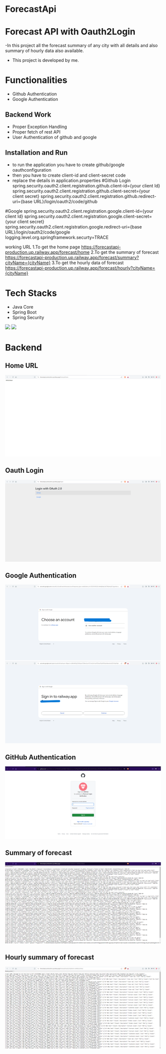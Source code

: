 # ForecastApi

# Forecast API with Oauth2Login

 -In this project all the forecast summary of any city with all details and also summary of hourly data also available.
- This project is developed by me.



# Functionalities
-  Github Authentication
-  Google Authentication


## Backend Work
-  Proper Exception Handling
-  Proper fetch of rest API
-  User Authentication of github and google

## Installation and Run
-  to run the application you have to create github/google oauthconfiguration
-  then you have to create client-id and client-secret code
-  replace the details in application.properties
#Github Login
spring.security.oauth2.client.registration.github.client-id={your client Id}
spring.security.oauth2.client.registration.github.client-secret={your client secret}
spring.security.oauth2.client.registration.github.redirect-uri={base URL}/login/oauth2/code/github

#Google
spring.security.oauth2.client.registration.google.client-id={your client Id}
spring.security.oauth2.client.registration.google.client-secret={your client secret}
spring.security.oauth2.client.registration.google.redirect-uri={base URL}/login/oauth2/code/google
logging.level.org.springframework.securty=TRACE

working URL
1.To get the home page
https://forecastapi-production.up.railway.app/forecast/home
2.To get the summary of forecast
https://forecastapi-production.up.railway.app/forecast/summary?cityName={cityName}
3.To get the hourly data of forecast
https://forecastapi-production.up.railway.app/forecast/hourly?cityName={cityName}

# Tech Stacks

-   Java Core
-   Spring Boot
-   Spring Security

<p>
   <img src="https://img.icons8.com/color/64/000000/java.png"/>
   <img src="https://img.icons8.com/color/48/null/spring-logo.png"/>
</p>



# Backend

## Home URL
![image](https://github.com/spvhantale/ForecastApi/blob/main/img/Home%20Page%20Without%20Login.png)

## Oauth Login
![image](https://github.com/spvhantale/ForecastApi/blob/main/img/Oauth%20Login.png)

## Google Authentication
![image](https://github.com/spvhantale/ForecastApi/blob/main/img/Google%20Authentication.png)
![image](https://github.com/spvhantale/ForecastApi/blob/main/img/Google%20Authentication%202.png)

## GitHub Authentication
![image](https://github.com/spvhantale/ForecastApi/blob/main/img/Github%20Authentication.png)

## Summary of forecast
![image](https://github.com/spvhantale/ForecastApi/blob/main/img/Summary%20of%20forecast.png)

## Hourly summary of forecast
![image](https://github.com/spvhantale/ForecastApi/blob/main/img/Hourly%20Data.png)








